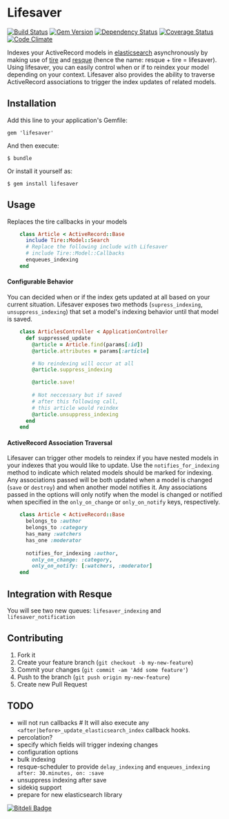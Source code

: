 # Lifesaver

[![Build Status](https://travis-ci.org/paulnsorensen/lifesaver.png?branch=master)](https://travis-ci.org/paulnsorensen/lifesaver)
[![Gem Version](https://badge.fury.io/rb/lifesaver.png)](http://badge.fury.io/rb/lifesaver)
[![Dependency Status](https://gemnasium.com/paulnsorensen/lifesaver.png)](https://gemnasium.com/paulnsorensen/lifesaver)
[![Coverage Status](https://coveralls.io/repos/paulnsorensen/lifesaver/badge.png)](https://coveralls.io/r/paulnsorensen/lifesaver)
[![Code Climate](https://codeclimate.com/github/paulnsorensen/lifesaver.png)](https://codeclimate.com/github/paulnsorensen/lifesaver)

Indexes your ActiveRecord models in [elasticsearch](https://github.com/elasticsearch/elasticsearch) asynchronously by making use of [tire](https://github.com/karmi/tire) and [resque](https://github.com/resque/resque) (hence the name: resque + tire = lifesaver). Using lifesaver, you can easily control when or if to reindex your model depending on your context. Lifesaver also provides the ability to traverse ActiveRecord associations to trigger the index updates of related models.

## Installation

Add this line to your application's Gemfile:

    gem 'lifesaver'

And then execute:

    $ bundle

Or install it yourself as:

    $ gem install lifesaver

## Usage

Replaces the tire callbacks in your models

```ruby
    class Article < ActiveRecord::Base
      include Tire::Model::Search
      # Replace the following include with Lifesaver
      # include Tire::Model::Callbacks
      enqueues_indexing
    end
```

#### Configurable Behavior
You can decided when or if the index gets updated at all based on your current situation. Lifesaver exposes two methods (`supress_indexing`, `unsuppress_indexing`) that set a model's indexing behavior until that model is saved.

```ruby
    class ArticlesController < ApplicationController
      def suppressed_update
        @article = Article.find(params[:id])
        @article.attributes = params[:article]

        # No reindexing will occur at all
        @article.suppress_indexing

        @article.save!
        
        # Not neccessary but if saved
        # after this following call,
        # this article would reindex
        @article.unsuppress_indexing
      end
    end
```

#### ActiveRecord Association Traversal
Lifesaver can trigger other models to reindex if you have nested models in your indexes that you would like to update. Use the `notifies_for_indexing` method to indicate which related models should be marked for indexing. Any associations passed will be both updated when a model is changed (`save` or `destroy`) and when another model notifies it. Any associations passed in the options will only notify when the model is changed or notified when specified in the `only_on_change` or `only_on_notify` keys, respectively.

```ruby
    class Article < ActiveRecord::Base
      belongs_to :author
      belongs_to :category
      has_many :watchers
      has_one :moderator
      
      notifies_for_indexing :author, 
        only_on_change: :category,
        only_on_notify: [:watchers, :moderator]
    end
```

## Integration with Resque
You will see two new queues: `lifesaver_indexing` and `lifesaver_notification`

## Contributing

1. Fork it
2. Create your feature branch (`git checkout -b my-new-feature`)
3. Commit your changes (`git commit -am 'Add some feature'`)
4. Push to the branch (`git push origin my-new-feature`)
5. Create new Pull Request

## TODO
+ will not run callbacks # It will also execute any `<after|before>_update_elasticsearch_index` callback hooks.
+ percolation?
+ specify which fields will trigger indexing changes
+ configuration options
+ bulk indexing
+ resque-scheduler to provide `delay_indexing` and `enqueues_indexing after: 30.minutes, on: :save`
+ unsuppress indexing after save
+ sidekiq support
+ prepare for new elasticsearch library

[![Bitdeli Badge](https://d2weczhvl823v0.cloudfront.net/paulnsorensen/lifesaver/trend.png)](https://bitdeli.com/free "Bitdeli Badge")

